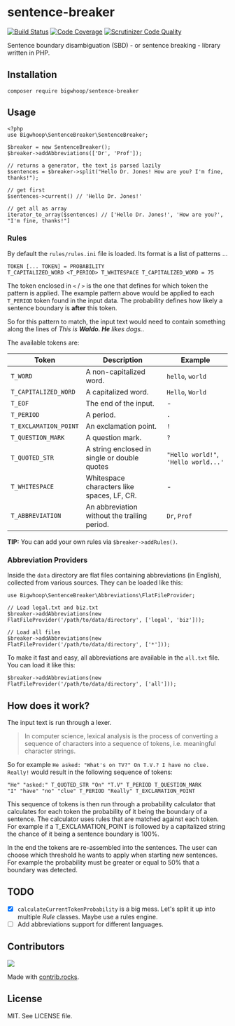 # sentence-breaker

[![Build Status](https://travis-ci.org/bigwhoop/sentence-breaker.svg?branch=master)](https://travis-ci.org/bigwhoop/sentence-breaker)
[![Code Coverage](https://scrutinizer-ci.com/g/bigwhoop/sentence-breaker/badges/coverage.png?b=master)](https://scrutinizer-ci.com/g/bigwhoop/sentence-breaker/?branch=master)
[![Scrutinizer Code Quality](https://scrutinizer-ci.com/g/bigwhoop/sentence-breaker/badges/quality-score.png?b=master)](https://scrutinizer-ci.com/g/bigwhoop/sentence-breaker/?branch=master)

Sentence boundary disambiguation (SBD) - or sentence breaking - library written in PHP.

## Installation

    composer require bigwhoop/sentence-breaker

## Usage

    <?php
    use Bigwhoop\SentenceBreaker\SentenceBreaker;
    
    $breaker = new SentenceBreaker();
    $breaker->addAbbreviations(['Dr', 'Prof']);
    
    // returns a generator, the text is parsed lazily
    $sentences = $breaker->split("Hello Dr. Jones! How are you? I'm fine, thanks!");

    // get first
    $sentences->current() // 'Hello Dr. Jones!'

    // get all as array
    iterator_to_array($sentences) // ['Hello Dr. Jones!', 'How are you?', "I'm fine, thanks!"]
    


### Rules

By default the `rules/rules.ini` file is loaded. Its format is a list of patterns ...

    TOKEN [... TOKEN] = PROBABILITY
    T_CAPITALIZED_WORD <T_PERIOD> T_WHITESPACE T_CAPITALIZED_WORD = 75

The token enclosed in `<` / `>` is the one that defines for which token the pattern is applied. The example pattern
 above would be applied to each `T_PERIOD` token found in the input data. The probability defines how likely a sentence
 boundary is **after** this token.

So for this pattern to match, the input text would need to contain something along the lines of *This is **Waldo.
 He** likes dogs.*.

The available tokens are:

Token | Description | Example
--- | --- | ---
`T_WORD` | A non-capitalized word. | `hello`, `world`
`T_CAPITALIZED_WORD` | A capitalized word. | `Hello`, `World`
`T_EOF` | The end of the input. | -
`T_PERIOD` | A period. | `.`
`T_EXCLAMATION_POINT` | An exclamation point. | `!`
`T_QUESTION_MARK` | A question mark. | `?`
`T_QUOTED_STR` | A string enclosed in single or double quotes | `"Hello world!"`, `'Hello world...'`
`T_WHITESPACE` | Whitespace characters like spaces, LF, CR. | -
`T_ABBREVIATION` | An abbreviation without the trailing period. | `Dr`, `Prof`

**TIP:** You can add your own rules via `$breaker->addRules()`.


### Abbreviation Providers

Inside the `data` directory are flat files containing abbreviations (in English), collected from various
 sources. They can be loaded like this:

    use Bigwhoop\SentenceBreaker\Abbreviations\FlatFileProvider;
    
    // Load legal.txt and biz.txt
    $breaker->addAbbreviations(new FlatFileProvider('/path/to/data/directory', ['legal', 'biz']));
    
    // Load all files
    $breaker->addAbbreviations(new FlatFileProvider('/path/to/data/directory', ['*']));

To make it fast and easy, all abbreviations are available in the `all.txt` file. You can load it like this:

    $breaker->addAbbreviations(new FlatFileProvider('/path/to/data/directory', ['all']));
    

## How does it work?

The input text is run through a lexer.

> In computer science, lexical analysis is the process of converting a sequence of characters into a sequence
> of tokens, i.e. meaningful character strings.

So for example `He asked: "What's on TV?" On T.V.? I have no clue. Really!` would result in the following sequence
 of tokens:

    "He" "asked:" T_QUOTED_STR "On" "T.V" T_PERIOD T_QUESTION_MARK
    "I" "have" "no" "clue" T_PERIOD "Really" T_EXCLAMATION_POINT

This sequence of tokens is then run through a probability calculator that calculates for each token the probability
 of it being the boundary of a sentence. The calculator uses rules that are matched against each token. For example
 if a T_EXCLAMATION_POINT is followed by a capitalized string the chance of it being a sentence boundary is 100%.

In the end the tokens are re-assembled into the sentences. The user can choose which threshold he wants to apply
 when starting new sentences. For example the probability must be greater or equal to 50% that a boundary was
 detected.

## TODO

- [X] `calculateCurrentTokenProbability` is a big mess. Let's split it up into multiple *Rule* classes. Maybe use a rules engine.
- [ ] Add abbreviations support for different languages.

## Contributors

<a href="https://github.com/bigwhoop/sentence-breaker/graphs/contributors">
  <img src="https://contrib.rocks/image?repo=bigwhoop/sentence-breaker" />
</a>

Made with [contrib.rocks](https://contrib.rocks).

## License

MIT. See LICENSE file.